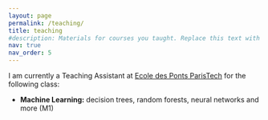 ```yaml
---
layout: page
permalink: /teaching/
title: teaching
#description: Materials for courses you taught. Replace this text with your description.
nav: true
nav_order: 5
---
```


  I am currently a Teaching Assistant at <a href="https://ecoledesponts.fr/">Ecole des Ponts ParisTech</a> for the following class:
- <b>Machine Learning:</b> decision trees, random forests, neural networks and more (M1) 

